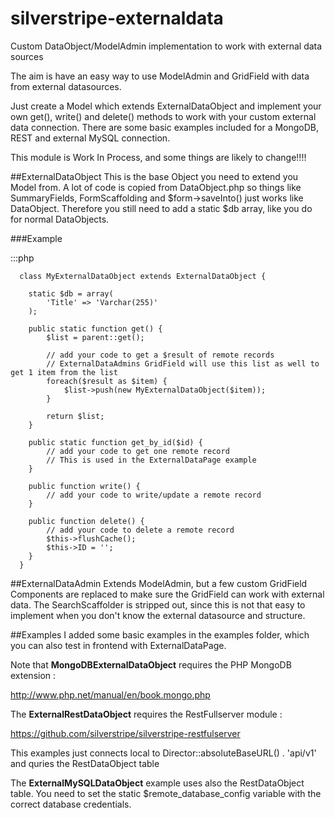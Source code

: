 silverstripe-externaldata
=========================

Custom DataObject/ModelAdmin implementation to work with external data sources

The aim is have an easy way to use ModelAdmin and GridField with data from external datasources.

Just create a Model which extends ExternalDataObject and implement your own get(), write() and delete() methods to work with your custom external data connection.
There are some basic examples included for a MongoDB, REST and external MySQL connection.

This module is Work In Process, and some things are likely to change!!!!

##ExternalDataObject
This is the base Object you need to extend you Model from.
A lot of code is copied from DataObject.php so things like SummaryFields, FormScaffolding and $form->saveInto() just works like DataObject.
Therefore you still need to add a static $db array, like you do for normal DataObjects.

###Example
  
  :::php
  
	  class MyExternalDataObject extends ExternalDataObject {
		
	  	static $db = array(
	  		'Title'	=> 'Varchar(255)'
	  	);
	  	
	  	public static function get() {
	  		$list = parent::get();
	  		
	  		// add your code to get a $result of remote records
	  		// ExternalDataAdmins GridField will use this list as well to get 1 item from the list
	  		foreach($result as $item) {
	  			$list->push(new MyExternalDataObject($item));
	  		}
	  		
	  		return $list;	
	  	}
	  	
	  	public static function get_by_id($id) {
	  		// add your code to get one remote record
	  		// This is used in the ExternalDataPage example	
	  	}
	  	
	  	public function write() {
	  		// add your code to write/update a remote record
	  	}
	  	
	  	public function delete() {
	  		// add your code to delete a remote record
	  		$this->flushCache();
	  		$this->ID = '';
	  	}
	  }
  

##ExternalDataAdmin
Extends ModelAdmin, but a few custom GridField Components are replaced to make sure the GridField can work with external data.
The SearchScaffolder is stripped out, since this is not that easy to implement when you don't know the external datasource and structure.


##Examples
I added some basic examples in the examples folder, which you can also test in frontend with ExternalDataPage.

Note that **MongoDBExternalDataObject** requires the PHP MongoDB extension :

http://www.php.net/manual/en/book.mongo.php

The **ExternalRestDataObject** requires the RestFullserver module :

https://github.com/silverstripe/silverstripe-restfulserver

This examples just connects local to Director::absoluteBaseURL() . 'api/v1' and quries the RestDataObject table

The **ExternalMySQLDataObject** example uses also the RestDataObject table.
You need to set the static $remote_database_config variable with the correct database credentials.

